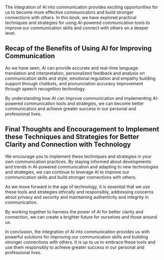 
The integration of AI into communication provides exciting opportunities for us to become more effective communicators and build stronger connections with others. In this book, we have explored practical techniques and strategies for using AI-powered communication tools to improve our communication skills and connect with others on a deeper level.

Recap of the Benefits of Using AI for Improving Communication
-------------------------------------------------------------

As we have seen, AI can provide accurate and real-time language translation and interpretation, personalized feedback and analysis on communication skills and style, emotional regulation and empathy building support through chatbots, and pronunciation accuracy improvement through speech recognition technology.

By understanding how AI can improve communication and implementing AI-powered communication tools and strategies, we can become better communicators and achieve greater success in our personal and professional lives.

Final Thoughts and Encouragement to Implement these Techniques and Strategies for Better Clarity and Connection with Technology
-------------------------------------------------------------------------------------------------------------------------------

We encourage you to implement these techniques and strategies in your own communication practices. By staying informed about developments and trends in AI-powered communication and adapting to new technologies and strategies, we can continue to leverage AI to improve our communication skills and build stronger connections with others.

As we move forward in the age of technology, it is essential that we use these tools and strategies ethically and responsibly, addressing concerns about privacy and security and maintaining authenticity and integrity in communication.

By working together to harness the power of AI for better clarity and connection, we can create a brighter future for ourselves and those around us.

In conclusion, the integration of AI into communication provides us with powerful solutions for improving our communication skills and building stronger connections with others. It is up to us to embrace these tools and use them responsibly to achieve greater success in our personal and professional lives.